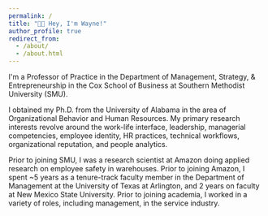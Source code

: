 ```yaml
---
permalink: /
title: "👋🏼 Hey, I'm Wayne!"
author_profile: true
redirect_from: 
  - /about/
  - /about.html
---
```


I'm a Professor of Practice in the Department of Management, Strategy, & Entrepreneurship in the Cox School of Business at Southern Methodist University (SMU).

I obtained my Ph.D. from the University of Alabama in the area of Organizational Behavior and Human Resources. My primary research interests revolve around the work-life interface, leadership, managerial competencies, employee identity, HR practices, technical workflows, organizational reputation, and people analytics. 

Prior to joining SMU, I was a research scientist at Amazon doing applied research on employee safety in warehouses. Prior to joining Amazon, I spent ~5 years as a tenure-track faculty member in the Department of Management at the University of Texas at Arlington, and 2 years on faculty at New Mexico State University. Prior to joining academia, I worked in a variety of roles, including management, in the service industry.